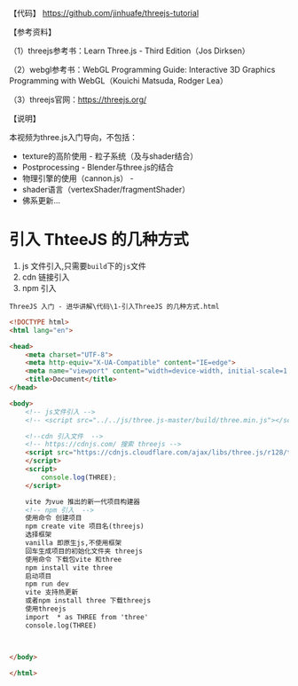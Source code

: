  【代码】 https://github.com/jinhuafe/threejs-tutorial 

【参考资料】 

（1）threejs参考书：Learn Three.js - Third Edition（Jos Dirksen） 

（2）webgl参考书：WebGL Programming Guide: Interactive 3D Graphics Programming with WebGL（Kouichi Matsuda, Rodger Lea） 

（3）threejs官网：https://threejs.org/ 

【说明】

 本视频为three.js入门导向，不包括： 

- texture的高阶使用 - 粒子系统（及与shader结合）
- Postprocessing - Blender与three.js的结合
- 物理引擎的使用（cannon.js） - 
- shader语言（vertexShader/fragmentShader）
-  佛系更新... 



# 引入 ThteeJS 的几种方式

1. js 文件引入,只需要`build`下的`js`文件
2. cdn 链接引入
3. npm 引入



`ThreeJS 入门 - 进华讲解\代码\1-引入ThreeJS 的几种方式.html`

```html
<!DOCTYPE html>
<html lang="en">

<head>
    <meta charset="UTF-8">
    <meta http-equiv="X-UA-Compatible" content="IE=edge">
    <meta name="viewport" content="width=device-width, initial-scale=1.0">
    <title>Document</title>
</head>

<body>
    <!-- js文件引入 -->
    <!-- <script src="../../js/three.js-master/build/three.min.js"></script> -->

    <!--cdn 引入文件  -->
    <!-- https://cdnjs.com/ 搜索 threejs -->
    <script src="https://cdnjs.cloudflare.com/ajax/libs/three.js/r128/three.min.js" referrerpolicy="no-referrer">
    </script>
    <script>
        console.log(THREE);
    </script>

    vite 为vue 推出的新一代项目构建器
    <!-- npm 引入  -->
    使用命令 创建项目
    npm create vite 项目名(threejs)
    选择框架
    vanilla 即原生js,不使用框架
    回车生成项目的初始化文件夹 threejs
    使用命令 下载包vite 和three
    npm install vite three
    启动项目
    npm run dev
    vite 支持热更新
    或者npm install three 下载threejs
    使用threejs
    import  * as THREE from 'three'
    console.log(THREE)



</body>

</html>
```

